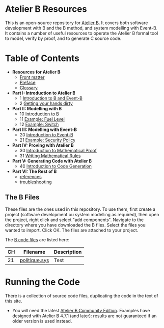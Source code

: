 # Atelier B Resources

This is an open-source repository for [Atelier B](https://www.atelierb.eu/en/atelier-b-support-maintenance/download-atelier-b/). It covers both software development with B and the B method, and system modelling with Event-B. It contains a number of useful resources to operate the Atelier B formal tool to model, verify by proof, and to generate C source code.

# Table of Contents

- **Resources for Atelier B**
  * [Front matter](docs/frontmatter.md)
  * [Preface](docs/preface.md)
  * [Glossary](docs/glossary.md)
- **Part I:  Introduction to Atelier B**
  * 1  [Introduction to B and Event-B](docs/01-intro-b-event-b.md)
  * 2  [Getting your hands dirty](docs/02-getting-your-hands-dirty.md)
- **Part II:  Modelling with B**
  * 10 [Introduction to B](docs/10-introduction-to-b.md)  
  * 11  [Example: Fuel Level](docs/fuel-level.md)
  * 12  [Example: Switch](docs/switch.md)
- **Part III:  Modelling with Event-B**
  * 20 [Introduction to Event-B](docs/20-introduction-to-event-b.md)  
  * 21 [Example: Security Policy](docs/politique.md)
- **Part IV:  Proving with Atelier B**
  * 30 [Introduction to Mathematical Proof](docs/30-introduction-to-mathematical-proof.md)
  * 31 [Writing Mathematical Rules](docs/31-writing-mathematical-rules.md) 
- **Part V:  Generating Code with Atelier B**
  * 40 [Introduction to Code Generation](docs/40-introduction-to-code-generation.md)
- **Part VI:  The Rest of B**
  * [references](docs/references.md)
  * [troubleshooting](docs/troubleshooting.md)

## The B Files

These files are the ones used in this repository. 
To use them, first create a project (software development ou system modelling as required), then open the project, right click and select "add components". Navigate to the directory where you have downloaded the B files. Select the files you wanted to import. Click OK. The files are attached to your project.

The [B code files](B) are listed here:

| CH   | Filename                            | Description                                                            |
|------|-------------------------------------|------------------------------------------------------------------------|
| 21    | [politique.sys](B/politique.sys)             | Test                                                                   |


# Running the Code

There is a collection of source code files, duplicating the code in the text of this site. 

* You will need the latest [Atelier B Community Edition](https://www.atelierb.eu/en/atelier-b-support-maintenance/download-atelier-b/). Examples have designed with Atelier B 4.7.1 (and later): results are not guaranteed if an older version is used instead.
